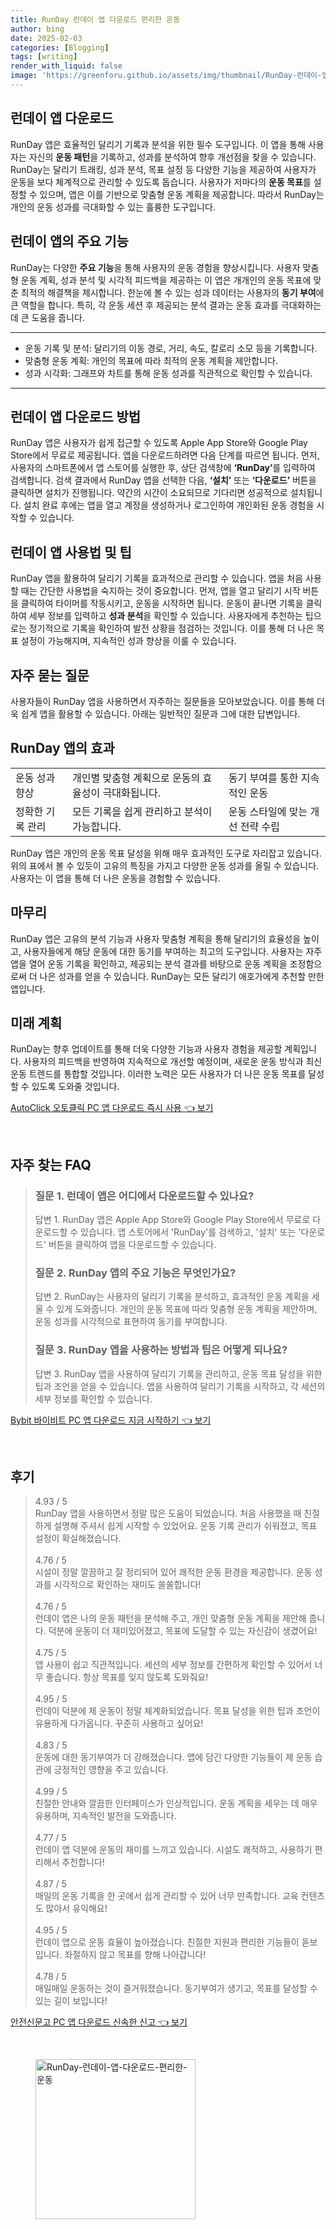 ```yaml
---
title: RunDay 런데이 앱 다운로드 편리한 운동
author: bing
date: 2025-02-03
categories: [Blogging]
tags: [writing]
render_with_liquid: false
image: 'https://greenforu.github.io/assets/img/thumbnail/RunDay-런데이-앱-다운로드-편리한-운동.webp'
---
```



<h2 id='런데이앱다운로드'>런데이 앱 다운로드</h2>

<p>RunDay 앱은 효율적인 달리기 기록과 분석을 위한 필수 도구입니다. 이 앱을 통해 사용자는 자신의 <b>운동 패턴</b>을 기록하고, 성과를 분석하여 향후 개선점을 찾을 수 있습니다. RunDay는 달리기 트래킹, 성과 분석, 목표 설정 등 다양한 기능을 제공하여 사용자가 운동을 보다 체계적으로 관리할 수 있도록 돕습니다. 사용자가 저마다의 <b>운동 목표</b>를 설정할 수 있으며, 앱은 이를 기반으로 맞춤형 운동 계획을 제공합니다. 따라서 RunDay는 개인의 운동 성과를 극대화할 수 있는 훌륭한 도구입니다.</p>

<h2 id='런데이앱주요기능'>런데이 앱의 주요 기능</h2>

<p>RunDay는 다양한 <b>주요 기능</b>을 통해 사용자의 운동 경험을 향상시킵니다. 사용자 맞춤형 운동 계획, 성과 분석 및 시각적 피드백을 제공하는 이 앱은 개개인의 운동 목표에 맞춘 최적의 해결책을 제시합니다. 한눈에 볼 수 있는 성과 데이터는 사용자의 <b>동기 부여</b>에 큰 역할을 합니다. 특히, 각 운동 세션 후 제공되는 분석 결과는 운동 효과를 극대화하는데 큰 도움을 줍니다.</p>

<hr />

<ul>
    <li>운동 기록 및 분석: 달리기의 이동 경로, 거리, 속도, 칼로리 소모 등을 기록합니다.</li>
    <li>맞춤형 운동 계획: 개인의 목표에 따라 최적의 운동 계획을 제안합니다.</li>
    <li>성과 시각화: 그래프와 차트를 통해 운동 성과를 직관적으로 확인할 수 있습니다.</li>
</ul>

<hr />

<h2 id='런데이앱다운로드방법'>런데이 앱 다운로드 방법</h2>

<p>RunDay 앱은 사용자가 쉽게 접근할 수 있도록 Apple App Store와 Google Play Store에서 무료로 제공됩니다. 앱을 다운로드하려면 다음 단계를 따르면 됩니다. 먼저, 사용자의 스마트폰에서 앱 스토어를 실행한 후, 상단 검색창에 <b>‘RunDay’</b>를 입력하여 검색합니다. 검색 결과에서 RunDay 앱을 선택한 다음, <b>‘설치’</b> 또는 <b>‘다운로드’</b> 버튼을 클릭하면 설치가 진행됩니다. 약간의 시간이 소요되므로 기다리면 성공적으로 설치됩니다. 설치 완료 후에는 앱을 열고 계정을 생성하거나 로그인하여 개인화된 운동 경험을 시작할 수 있습니다.</p>

<h2 id='런데이앱사용법'>런데이 앱 사용법 및 팁</h2>

<p>RunDay 앱을 활용하여 달리기 기록을 효과적으로 관리할 수 있습니다. 앱을 처음 사용할 때는 간단한 사용법을 숙지하는 것이 중요합니다. 먼저, 앱을 열고 달리기 시작 버튼을 클릭하여 타이머를 작동시키고, 운동을 시작하면 됩니다. 운동이 끝나면 기록을 클릭하여 세부 정보를 입력하고 <b>성과 분석</b>을 확인할 수 있습니다. 사용자에게 추천하는 팁으로는 정기적으로 기록을 확인하여 발전 상황을 점검하는 것입니다. 이를 통해 더 나은 목표 설정이 가능해지며, 지속적인 성과 향상을 이룰 수 있습니다.</p>

<h2 id='자주묻는질문'>자주 묻는 질문</h2>

<p>사용자들이 RunDay 앱을 사용하면서 자주하는 질문들을 모아보았습니다. 이를 통해 더욱 쉽게 앱을 활용할 수 있습니다. 아래는 일반적인 질문과 그에 대한 답변입니다.</p>

<h2 id='런데이앱효과'>RunDay 앱의 효과</h2>

<table>
    <tr>
        <td>운동 성과 향상</td>
        <td>개인별 맞춤형 계획으로 운동의 효율성이 극대화됩니다.</td>
        <td>동기 부여를 통한 지속적인 운동</td>
    </tr>
    <tr>
        <td>정확한 기록 관리</td>
        <td>모든 기록을 쉽게 관리하고 분석이 가능합니다.</td>
        <td>운동 스타일에 맞는 개선 전략 수립</td>
    </tr>
</table>

<p>RunDay 앱은 개인의 운동 목표 달성을 위해 매우 효과적인 도구로 자리잡고 있습니다. 위의 표에서 볼 수 있듯이 고유의 특징을 가지고 다양한 운동 성과를 올릴 수 있습니다. 사용자는 이 앱을 통해 더 나은 운동을 경험할 수 있습니다.</p>

<h2 id='마무리'>마무리</h2>

<p>RunDay 앱은 고유의 분석 기능과 사용자 맞춤형 계획을 통해 달리기의 효율성을 높이고, 사용자들에게 해당 운동에 대한 동기를 부여하는 최고의 도구입니다. 사용자는 자주 앱을 열어 운동 기록을 확인하고, 제공되는 분석 결과를 바탕으로 운동 계획을 조정함으로써 더 나은 성과를 얻을 수 있습니다. RunDay는 모든 달리기 애호가에게 추천할 만한 앱입니다.</p>

<h2 id='미래계획'>미래 계획</h2>

<p>RunDay는 향후 업데이트를 통해 더욱 다양한 기능과 사용자 경험을 제공할 계획입니다. 사용자의 피드백을 반영하여 지속적으로 개선할 예정이며, 새로운 운동 방식과 최신 운동 트렌드를 통합할 것입니다. 이러한 노력은 모든 사용자가 더 나은 운동 목표를 달성할 수 있도록 도와줄 것입니다.</p>


<p><a class="click-button" title="AutoClick 오토클릭 PC 앱 다운로드 즉시 사용" href="https://greenforu.github.io/posts/AutoClick-%EC%98%A4%ED%86%A0%ED%81%B4%EB%A6%AD-PC-%EC%95%B1-%EB%8B%A4%EC%9A%B4%EB%A1%9C%EB%93%9C-%EC%A6%89%EC%8B%9C-%EC%82%AC%EC%9A%A9/" rel="dofollow">AutoClick 오토클릭 PC 앱 다운로드 즉시 사용 👈 보기</a></p><br>
<h2 id='자주_찾는_FAQ'>자주 찾는 FAQ</h2>
<div itemscope="" itemtype="https://schema.org/FAQPage"> 
<blockquote> 
<div itemscope="" itemprop="mainEntity" itemtype="https://schema.org/Question"> 
<h3 itemprop="name">질문 1. 런데이 앱은 어디에서 다운로드할 수 있나요?</h3> 
<div itemscope="" itemprop="acceptedAnswer" itemtype="https://schema.org/Answer"> 
<span itemprop="text"> 
<p>답변 1. RunDay 앱은 Apple App Store와 Google Play Store에서 무료로 다운로드할 수 있습니다. 앱 스토어에서 'RunDay'를 검색하고, '설치' 또는 '다운로드' 버튼을 클릭하여 앱을 다운로드할 수 있습니다.</p> 
</span> 
</div> 
</div> 

<div itemscope="" itemprop="mainEntity" itemtype="https://schema.org/Question"> 
<h3 itemprop="name">질문 2. RunDay 앱의 주요 기능은 무엇인가요?</h3> 
<div itemscope="" itemprop="acceptedAnswer" itemtype="https://schema.org/Answer"> 
<span itemprop="text"> 
<p>답변 2. RunDay는 사용자의 달리기 기록을 분석하고, 효과적인 운동 계획을 세울 수 있게 도와줍니다. 개인의 운동 목표에 따라 맞춤형 운동 계획을 제안하며, 운동 성과를 시각적으로 표현하여 동기를 부여합니다.</p> 
</span> 
</div> 
</div> 

<div itemscope="" itemprop="mainEntity" itemtype="https://schema.org/Question"> 
<h3 itemprop="name">질문 3. RunDay 앱을 사용하는 방법과 팁은 어떻게 되나요?</h3> 
<div itemscope="" itemprop="acceptedAnswer" itemtype="https://schema.org/Answer"> 
<span itemprop="text"> 
<p>답변 3. RunDay 앱을 사용하여 달리기 기록을 관리하고, 운동 목표 달성을 위한 팁과 조언을 얻을 수 있습니다. 앱을 사용하여 달리기 기록을 시작하고, 각 세션의 세부 정보를 확인할 수 있습니다.</p> 
</span> 
</div> 
</div> 
</blockquote> 
</div>
<p><a class="click-button" title="Bybit 바이비트 PC 앱 다운로드 지금 시작하기" href="https://greenforu.github.io/posts/Bybit-%EB%B0%94%EC%9D%B4%EB%B9%84%ED%8A%B8-PC-%EC%95%B1-%EB%8B%A4%EC%9A%B4%EB%A1%9C%EB%93%9C-%EC%A7%80%EA%B8%88-%EC%8B%9C%EC%9E%91%ED%95%98%EA%B8%B0/" rel="dofollow">Bybit 바이비트 PC 앱 다운로드 지금 시작하기 👈 보기</a></p><br>
<h2 id='후기'>후기</h2>
<div itemscope itemtype="https://schema.org/Product">
  <blockquote>
  <div itemprop="review" itemscope itemtype="https://schema.org/Review">
      <div itemprop="reviewRating" itemscope itemtype="https://schema.org/Rating"> <span itemprop="ratingValue">4.93</span> / <span itemprop="bestRating">5</span> </div>
      <span itemprop="reviewBody">RunDay 앱을 사용하면서 정말 많은 도움이 되었습니다. 처음 사용했을 때 친절하게 설명해 주셔서 쉽게 시작할 수 있었어요. 운동 기록 관리가 쉬워졌고, 목표 설정이 확실해졌습니다.</span>
  </div>
  <br>
  <div itemprop="review" itemscope itemtype="https://schema.org/Review">
      <div itemprop="reviewRating" itemscope itemtype="https://schema.org/Rating"> <span itemprop="ratingValue">4.76</span> / <span itemprop="bestRating">5</span> </div>
      <span itemprop="reviewBody">시설이 정말 깔끔하고 잘 정리되어 있어 쾌적한 운동 환경을 제공합니다. 운동 성과를 시각적으로 확인하는 재미도 쏠쏠합니다!</span>
  </div>
  <br>
  <div itemprop="review" itemscope itemtype="https://schema.org/Review">
      <div itemprop="reviewRating" itemscope itemtype="https://schema.org/Rating"> <span itemprop="ratingValue">4.76</span> / <span itemprop="bestRating">5</span> </div>
      <span itemprop="reviewBody">런데이 앱은 나의 운동 패턴을 분석해 주고, 개인 맞춤형 운동 계획을 제안해 줍니다. 덕분에 운동이 더 재미있어졌고, 목표에 도달할 수 있는 자신감이 생겼어요!</span>
  </div>
  <br>
  <div itemprop="review" itemscope itemtype="https://schema.org/Review">
      <div itemprop="reviewRating" itemscope itemtype="https://schema.org/Rating"> <span itemprop="ratingValue">4.75</span> / <span itemprop="bestRating">5</span> </div>
      <span itemprop="reviewBody">앱 사용이 쉽고 직관적입니다. 세션의 세부 정보를 간편하게 확인할 수 있어서 너무 좋습니다. 항상 목표를 잊지 않도록 도와줘요!</span>
  </div>
  <br>
  <div itemprop="review" itemscope itemtype="https://schema.org/Review">
      <div itemprop="reviewRating" itemscope itemtype="https://schema.org/Rating"> <span itemprop="ratingValue">4.95</span> / <span itemprop="bestRating">5</span> </div>
      <span itemprop="reviewBody">런데이 덕분에 제 운동이 정말 체계화되었습니다. 목표 달성을 위한 팁과 조언이 유용하게 다가옵니다. 꾸준히 사용하고 싶어요!</span>
  </div>
  <br>
  <div itemprop="review" itemscope itemtype="https://schema.org/Review">
      <div itemprop="reviewRating" itemscope itemtype="https://schema.org/Rating"> <span itemprop="ratingValue">4.83</span> / <span itemprop="bestRating">5</span> </div>
      <span itemprop="reviewBody">운동에 대한 동기부여가 더 강해졌습니다. 앱에 담긴 다양한 기능들이 제 운동 습관에 긍정적인 영향을 주고 있습니다.</span>
  </div>
  <br>
  <div itemprop="review" itemscope itemtype="https://schema.org/Review">
      <div itemprop="reviewRating" itemscope itemtype="https://schema.org/Rating"> <span itemprop="ratingValue">4.99</span> / <span itemprop="bestRating">5</span> </div>
      <span itemprop="reviewBody">친절한 안내와 깔끔한 인터페이스가 인상적입니다. 운동 계획을 세우는 데 매우 유용하며, 지속적인 발전을 도와줍니다.</span>
  </div>
  <br>
  <div itemprop="review" itemscope itemtype="https://schema.org/Review">
      <div itemprop="reviewRating" itemscope itemtype="https://schema.org/Rating"> <span itemprop="ratingValue">4.77</span> / <span itemprop="bestRating">5</span> </div>
      <span itemprop="reviewBody">런데이 앱 덕분에 운동의 재미를 느끼고 있습니다. 시설도 쾌적하고, 사용하기 편리해서 추천합니다!</span>
  </div>
  <br>
  <div itemprop="review" itemscope itemtype="https://schema.org/Review">
      <div itemprop="reviewRating" itemscope itemtype="https://schema.org/Rating"> <span itemprop="ratingValue">4.87</span> / <span itemprop="bestRating">5</span> </div>
      <span itemprop="reviewBody">매일의 운동 기록을 한 곳에서 쉽게 관리할 수 있어 너무 만족합니다. 교육 컨텐츠도 많아서 유익해요!</span>
  </div>
  <br>
  <div itemprop="review" itemscope itemtype="https://schema.org/Review">
      <div itemprop="reviewRating" itemscope itemtype="https://schema.org/Rating"> <span itemprop="ratingValue">4.95</span> / <span itemprop="bestRating">5</span> </div>
      <span itemprop="reviewBody">런데이 앱으로 운동 효율이 높아졌습니다. 친절한 지원과 편리한 기능들이 돋보입니다. 좌절하지 않고 목표를 향해 나아갑니다!</span>
  </div>
  <br>
  <div itemprop="review" itemscope itemtype="https://schema.org/Review">
      <div itemprop="reviewRating" itemscope itemtype="https://schema.org/Rating"> <span itemprop="ratingValue">4.78</span> / <span itemprop="bestRating">5</span> </div>
      <span itemprop="reviewBody">매일매일 운동하는 것이 즐거워졌습니다. 동기부여가 생기고, 목표를 달성할 수 있는 길이 보입니다!</span>
  </div>
  </blockquote>
</div>
<p><a class="click-button" title="안전신문고 PC 앱 다운로드 신속한 신고" href="https://greenforu.github.io/posts/%EC%95%88%EC%A0%84%EC%8B%A0%EB%AC%B8%EA%B3%A0-PC-%EC%95%B1-%EB%8B%A4%EC%9A%B4%EB%A1%9C%EB%93%9C-%EC%8B%A0%EC%86%8D%ED%95%9C-%EC%8B%A0%EA%B3%A0/" rel="dofollow">안전신문고 PC 앱 다운로드 신속한 신고 👈 보기</a></p><br>
<figure class="image"><img src="https://greenforu.github.io/assets/img/thumbnail/RunDay-런데이-앱-다운로드-편리한-운동.webp" alt="RunDay-런데이-앱-다운로드-편리한-운동" width="256" height="256"></figure>